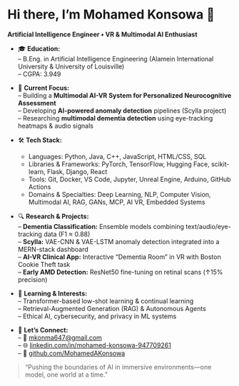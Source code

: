 # Hi there, I’m Mohamed Konsowa 👋

**Artificial Intelligence Engineer • VR & Multimodal AI Enthusiast**

- 🎓 **Education:**  
  – B.Eng. in Artificial Intelligence Engineering (Alamein International University & University of Louisville)  
  – CGPA: 3.949

- 💼 **Current Focus:**  
  – Building a **Multimodal AI-VR System for Personalized Neurocognitive Assessment**  
  – Developing **AI-powered anomaly detection** pipelines (Scylla project)  
  – Researching **multimodal dementia detection** using eye-tracking heatmaps & audio signals

- 🛠️ **Tech Stack:**
  - Languages: Python, Java, C++, JavaScript, HTML/CSS, SQL  
  - Libraries & Frameworks: PyTorch, TensorFlow, Hugging Face, scikit-learn, Flask, Django, React  
  - Tools: Git, Docker, VS Code, Jupyter, Unreal Engine, Arduino, GitHub Actions  
  - Domains & Specialties: Deep Learning, NLP, Computer Vision, Multimodal AI, RAG, GANs, MCP, AI VR, Embedded Systems  

- 🔍 **Research & Projects:**  
  – **Dementia Classification:** Ensemble models combining text/audio/eye-tracking data (F1 ≈ 0.88)  
  – **Scylla:** VAE-CNN & VAE-LSTM anomaly detection integrated into a MERN-stack dashboard  
  – **AI-VR Clinical App:** Interactive “Dementia Room” in VR with Boston Cookie Theft task  
  – **Early AMD Detection:** ResNet50 fine-tuning on retinal scans (↑15% precision)

- 🌱 **Learning & Interests:**  
  – Transformer-based low-shot learning & continual learning  
  – Retrieval-Augmented Generation (RAG) & Autonomous Agents  
  – Ethical AI, cybersecurity, and privacy in ML systems  

- 🤝 **Let’s Connect:**  
  – 📧 mkonma647@gmail.com  
  – 🌐 [linkedin.com/in/mohamed-konsowa-947709261](https://www.linkedin.com/in/mohamed-konsowa-947709261/)  
  – 📂 [github.com/MohamedAKonsowa](https://github.com/MohamedAKonsowa)

> “Pushing the boundaries of AI in immersive environments—one model, one world at a time.”  
